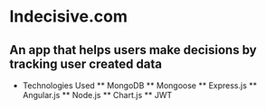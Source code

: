 # Indecisive.com
## An app that helps users make decisions by tracking user created data

* Technologies Used
** MongoDB
** Mongoose
** Express.js
** Angular.js
** Node.js
** Chart.js
** JWT